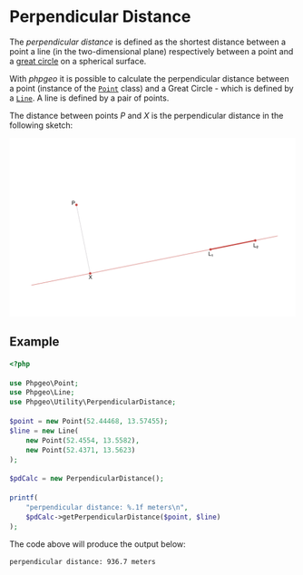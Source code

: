 # Perpendicular Distance

The _perpendicular distance_ is defined as the shortest distance between a point
a line (in the two-dimensional plane) respectively between a point and a
[great circle](https://en.wikipedia.org/wiki/Great_circle) on a spherical surface.

With _phpgeo_ it is possible to calculate the perpendicular distance between a
point (instance of the [`Point`](../Geometries/Point) class) and a
Great Circle - which is defined by a [`Line`](../Geometries/Line). A line is
defined by a pair of points.

The distance between points *P* and *X* is the perpendicular distance in the following sketch:

![perpendicular_distance](perpendicular-distance.png)

## Example

``` php
<?php

use Phpgeo\Point;
use Phpgeo\Line;
use Phpgeo\Utility\PerpendicularDistance;

$point = new Point(52.44468, 13.57455);
$line = new Line(
    new Point(52.4554, 13.5582),
    new Point(52.4371, 13.5623)
);

$pdCalc = new PerpendicularDistance();

printf(
    "perpendicular distance: %.1f meters\n",
    $pdCalc->getPerpendicularDistance($point, $line)
);
```

The code above will produce the output below:

``` plaintext
perpendicular distance: 936.7 meters
```
